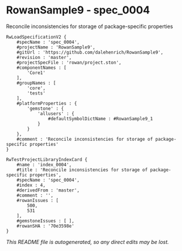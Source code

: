 # RowanSample9 - spec_0004
Reconcile inconsistencies for storage of package-specific properties
```
RwLoadSpecificationV2 {
	#specName : 'spec_0004',
	#projectName : 'RowanSample9',
	#gitUrl : 'https://github.com/dalehenrich/RowanSample9',
	#revision : 'master',
	#projectSpecFile : 'rowan/project.ston',
	#componentNames : [
		'Core1'
	],
	#groupNames : [
		'core',
		'tests'
	],
	#platformProperties : {
		'gemstone' : {
			'allusers' : {
				#defaultSymbolDictName : #RowanSample9_1
			}
		}
	},
	#comment : 'Reconcile inconsistencies for storage of package-specific properties'
}

RwTestProjectLibraryIndexCard {
	#name : 'index_0004',
	#title : 'Reconcile inconsistencies for storage of package-specific properties',
	#specName : 'spec_0004',
	#index : 4,
	#derivedFrom : 'master',
	#comment : '',
	#rowanIssues : [
		500,
		531
	],
	#gemstoneIssues : [ ],
	#rowanSHA : '70e3598e'
}
```

*This README file is autogenerated, so any direct edits may be lost.*
